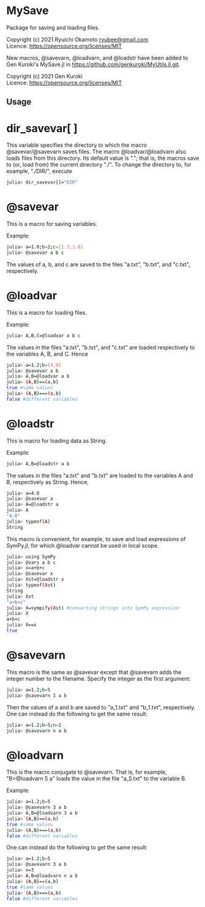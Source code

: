 # MySave
Package for saving and loading files.

Copyright (c) 2021 Ryuichi Okamoto <ryubee@gmail.com>  
Licence: https://opensource.org/licenses/MIT

New macros, @savevarn, @loadvarn, and @loadstr have been added to Gen Kuroki's MySave.jl in <https://github.com/genkuroki/MyUtils.jl.git>.

Copyright (c) 2021 Gen Kuroki  
Licence: https://opensource.org/licenses/MIT

## Usage
# dir_savevar[ ]
This variable specifies the directory to which the macro @savevar/@savevarn saves files. The macro @loadvar/@loadvarn also loads files from this directory.
Its default value is "."; that is, the macros save to (or, load from) the current directory "./". To change the directory to, for example, "./DIR/", execute
```sh
julia> dir_savevar[]="DIR"
```


# @savevar
This is a macro for saving variables. 

Example:
```sh
julia> a=1.0;b=2;c=[1.3,1.8]
julia> @savevar a b c
```
The values of a, b, and c are saved to the files "a.txt", "b.txt", and "c.txt", respectively.

# @loadvar
This is a macro for loading files.

Example:
```sh
julia> A,B,C=@loadvar a b c
```
The values in the files "a.txt", "b.txt", and "c.txt" are loaded respectively to the variables A, B, and C. Hence
```sh
julia> a=1.2;b=[4,9]
julia> @savevar a b
julia> A,B=@loadvar a b
julia> (A,B)==(a,b)
true #same values
julia> (A,B)===(a,b)
false #different variables
```

# @loadstr
This is macro for loading data as String.

Example:
```sh
julia> A,B=@loadstr a b
```
The values in the files "a.txt" and "b.txt" are loaded to the variables A and B, respectively as String. Hence,

```sh
julia> a=4.0
julia> @savevar a
julia> A=@loadstr a
julia> A
"4.0"
julia> typeof(A)
String
```

This macro is convenient, for example, to save and load expressions of SymPy.jl, for which @loadvar cannot be used in local scope.
```sh
julia> using SymPy
julia> @vars a b c
julia> x=a+b+c
julia> @savevar x
julia> Xst=@loadstr x
julia> typeof(Xst)
String
julia> Xst
"a+b+c"
julia> X=sympify(Xst) #converting strings into SymPy expression
julia> X
a+b+c
julia> X==x
true
```


# @savevarn
This macro is the same as @savevar except that @savevarn adds the integer number to the filename. 
Specify the integer as the first argument:
```sh
julia> a=1.2;b=5
julia> @savevarn 1 a b
```
Then the values of a and b are saved to "a_1.txt" and "b_1.txt", respectively. One can instead do the following to get the same result:
```sh
julia> a=1.2;b=5;n=1
julia> @savevarn n a b
```


# @loadvarn
This is the macro conjugate to @savevarn. That is, for example, "B=@loadvarn 5 a" loads the value in the file "a_5.txt" to the variable B.

Example:
```sh
julia> a=1.2;b=5
julia> @savevarn 3 a b
julia> A,B=@loadvarn 3 a b
julia> (A,B)==(a,b)
true #same values
julia> (A,B)===(a,b)
false #different variables
```
One can instead do the following to get the same result:
```sh
julia> a=1.2;b=5
julia> @savevarn 3 a b 
julia> n=3
julia> A,B=@loadvarn n a b
julia> (A,B)==(a,b)
true #same values
julia> (A,B)===(a,b)
false #different variables
```
